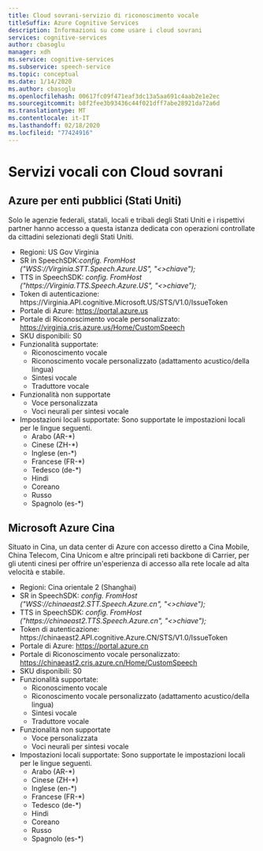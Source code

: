 ```yaml
---
title: Cloud sovrani-servizio di riconoscimento vocale
titleSuffix: Azure Cognitive Services
description: Informazioni su come usare i cloud sovrani
services: cognitive-services
author: cbasoglu
manager: xdh
ms.service: cognitive-services
ms.subservice: speech-service
ms.topic: conceptual
ms.date: 1/14/2020
ms.author: cbasoglu
ms.openlocfilehash: 00617fc09f471eaf3dc13a5aa691c4aab2e1e2ec
ms.sourcegitcommit: b8f2fee3b93436c44f021dff7abe28921da72a6d
ms.translationtype: MT
ms.contentlocale: it-IT
ms.lasthandoff: 02/18/2020
ms.locfileid: "77424916"
---
```

# <a name="speech-services-with-sovereign-clouds"></a>Servizi vocali con Cloud sovrani

## <a name="azure-government-united-states"></a>Azure per enti pubblici (Stati Uniti)

Solo le agenzie federali, statali, locali e tribali degli Stati Uniti e i rispettivi partner hanno accesso a questa istanza dedicata con operazioni controllate da cittadini selezionati degli Stati Uniti.
- Regioni: US Gov Virginia
- SR in SpeechSDK:*config. FromHost ("WSS://Virginia.STT.Speech.Azure.US", "\<\>chiave");*
- TTS in SpeechSDK: *config. FromHost ("https[]()://Virginia.TTS.Speech.Azure.US", "\<\>chiave");*
- Token di autenticazione: https[]()://Virginia.API.cognitive.Microsoft.US/STS/V1.0/IssueToken
- Portale di Azure: https://portal.azure.us  
- Portale di Riconoscimento vocale personalizzato: https://virginia.cris.azure.us/Home/CustomSpeech
- SKU disponibili: S0
- Funzionalità supportate:
  - Riconoscimento vocale
  - Riconoscimento vocale personalizzato (adattamento acustico/della lingua)
  - Sintesi vocale
  - Traduttore vocale
- Funzionalità non supportate
  - Voce personalizzata
  - Voci neurali per sintesi vocale
- Impostazioni locali supportate: Sono supportate le impostazioni locali per le lingue seguenti.
  - Arabo (AR-*)
  - Cinese (ZH-*)
  - Inglese (en-*)
  - Francese (FR-*)
  - Tedesco (de-*)
  - Hindi
  - Coreano
  - Russo
  - Spagnolo (es-*)

## <a name="microsoft-azure-china"></a>Microsoft Azure Cina

Situato in Cina, un data center di Azure con accesso diretto a Cina Mobile, China Telecom, Cina Unicom e altre principali reti backbone di Carrier, per gli utenti cinesi per offrire un'esperienza di accesso alla rete locale ad alta velocità e stabile.
- Regioni: Cina orientale 2 (Shanghai)
- SR in SpeechSDK: *config. FromHost ("WSS://chinaeast2.STT.Speech.Azure.cn", "\<\>chiave");*
- TTS in SpeechSDK: *config. FromHost ("https[]()://chinaeast2.TTS.Speech.Azure.cn", "\<\>chiave");*
- Token di autenticazione: https[]()://chinaeast2.API.cognitive.Azure.CN/STS/V1.0/IssueToken
- Portale di Azure: https://portal.azure.cn
- Portale di Riconoscimento vocale personalizzato: https://chinaeast2.cris.azure.cn/Home/CustomSpeech
- SKU disponibili: S0
- Funzionalità supportate:
  - Riconoscimento vocale
  - Riconoscimento vocale personalizzato (adattamento acustico/della lingua)
  - Sintesi vocale
  - Traduttore vocale
- Funzionalità non supportate
  - Voce personalizzata
  - Voci neurali per sintesi vocale
- Impostazioni locali supportate: Sono supportate le impostazioni locali per le lingue seguenti.
  - Arabo (AR-*)
  - Cinese (ZH-*)
  - Inglese (en-*)
  - Francese (FR-*)
  - Tedesco (de-*)
  - Hindi
  - Coreano
  - Russo
  - Spagnolo (es-*)

